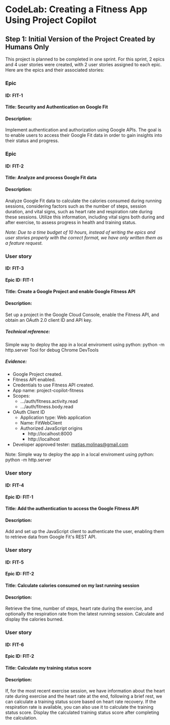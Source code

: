 # CodeLab: Creating a Fitness App Using Project Copilot
## Step 1: Initial Version of the Project Created by Humans Only
This project is planned to be completed in one sprint. For this sprint, 2 epics and 4 user stories were created, with 2 user stories assigned to each epic. Here are the epics and their associated stories:

### Epic
#### ID: FIT-1
#### Title: Security and Authentication on Google Fit
#### Description:
Implement authentication and authorization using Google APIs. The goal is to enable users to access their Google Fit data in order to gain insights into their status and progress.

### Epic
#### ID: FIT-2
#### Title: Analyze and process Google Fit data
#### Description:
Analyze Google Fit data to calculate the calories consumed during running sessions, considering factors such as the number of steps, session duration, and vital signs, such as heart rate and respiration rate during these sessions. Utilize this information, including vital signs both during and after exercise, to assess progress in health and training status.

_Note: Due to a time budget of 10 hours, instead of writing the epics and user stories properly with the correct format, we have only written them as a feature request._

### User story
#### ID: FIT-3
#### Epic ID: FIT-1
#### Title: Create a Google Project and enable Google Fitness API
#### Description:
Set up a project in the Google Cloud Console, enable the Fitness API, and obtain an OAuth 2.0 client ID and API key.
##### Technical reference:
Simple way to deploy the app in a local enviroment using python: python -m http.server
Tool for debug Chrome DevTools
##### Evidence:
- Google Project created.
- Fitness API enabled.
- Credentials to use Fitness API created.
- App name: project-copilot-fitness
- Scopes:
    - .../auth/fitness.activity.read
    - .../auth/fitness.body.read
- OAuth Client ID
    - Application type: Web application
    - Name: FitWebClient
    - Authorized JavaScript origins
        - http://localhost:8000
        - http://localhost
- Developer approved tester: matias.molinas@gmail.com

Note: Simple way to deploy the app in a local enviroment using python: python -m http.server


### User story
#### ID: FIT-4
#### Epic ID: FIT-1
#### Title: Add the authentication to access the Google Fitness API
#### Description:
Add and set up the JavaScript client to authenticate the user, enabling them to retrieve data from Google Fit's REST API.

### User story
#### ID: FIT-5
#### Epic ID: FIT-2
#### Title: Calculate calories consumed on my last running session
#### Description:
Retrieve the time, number of steps, heart rate during the exercise, and optionally the respiration rate from the latest running session. Calculate and display the calories burned.

### User story
#### ID: FIT-6
#### Epic ID: FIT-2
#### Title: Calculate my training status score
#### Description:
If, for the most recent exercise session, we have information about the heart rate during exercise and the heart rate at the end, following a brief rest, we can calculate a training status score based on heart rate recovery. If the respiration rate is available, you can also use it to calculate the training status score. Display the calculated training status score after completing the calculation.
